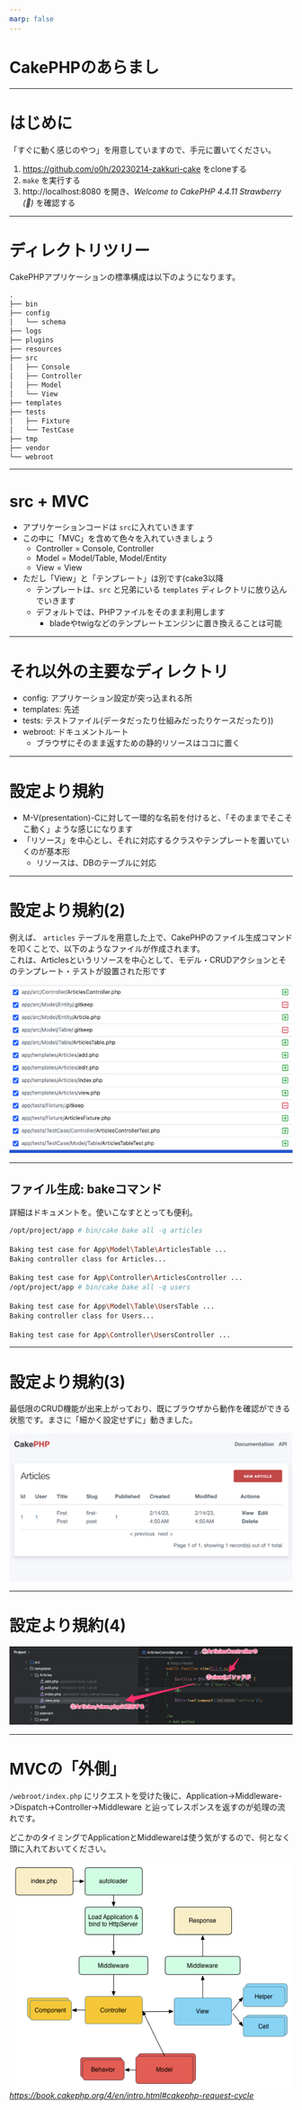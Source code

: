 ```yaml
---
marp: false
---
```


# CakePHPのあらまし

---
# はじめに
「すぐに動く感じのやつ」を用意していますので、手元に置いてください。

1. https://github.com/o0h/20230214-zakkuri-cake をcloneする
2. `make` を実行する
3. http://localhost:8080 を開き、_Welcome to CakePHP 4.4.11 Strawberry (🍓)_ を確認する

---
# ディレクトリツリー
CakePHPアプリケーションの標準構成は以下のようになります。

```
.
├── bin
├── config
│   └── schema
├── logs
├── plugins
├── resources
├── src
│   ├── Console
│   ├── Controller
│   ├── Model
│   └── View
├── templates
├── tests
│   ├── Fixture
│   └── TestCase
├── tmp
├── vendor
└── webroot
```

---
# src + MVC

* アプリケーションコードは `src`に入れていきます
* この中に「MVC」を含めて色々を入れていきましょう
    * Controller = Console, Controller
    * Model = Model/Table, Model/Entity
    * View = View
* ただし「View」と「テンプレート」は別です(cake3以降
    * テンプレートは、`src` と兄弟にいる `templates` ディレクトリに放り込んでいきます
    * デフォルトでは、PHPファイルをそのまま利用します
        * bladeやtwigなどのテンプレートエンジンに置き換えることは可能

---
# それ以外の主要なディレクトリ
* config: アプリケーション設定が突っ込まれる所
* templates: 先述
* tests: テストファイル(データだったり仕組みだったりケースだったり))
* webroot: ドキュメントルート
    * ブラウザにそのまま返すための静的リソースはココに置く

---
# 設定より規約
* M-V(presentation)-Cに対して一環的な名前を付けると、「そのままでそこそこ動く」ような感じになります
* 「リソース」を中心とし、それに対応するクラスやテンプレートを置いていくのが基本形
    * リソースは、DBのテーブルに対応

---
# 設定より規約(2)
例えば、 `articles` テーブルを用意した上で、CakePHPのファイル生成コマンドを叩くことで、以下のようなファイルが作成されます。  
これは、Articlesというリソースを中心として、モデル・CRUDアクションとそのテンプレート・テストが設置された形です

![](images/2023-02-14-13-53-44.png)

---
##  ファイル生成: bakeコマンド
詳細はドキュメントを。使いこなすととっても便利。

```sh
/opt/project/app # bin/cake bake all -q articles

Baking test case for App\Model\Table\ArticlesTable ...
Baking controller class for Articles...

Baking test case for App\Controller\ArticlesController ...
/opt/project/app # bin/cake bake all -q users

Baking test case for App\Model\Table\UsersTable ...
Baking controller class for Users...

Baking test case for App\Controller\UsersController ...
```

---
# 設定より規約(3)
最低限のCRUD機能が出来上がっており、既にブラウザから動作を確認ができる状態です。まさに「細かく設定せずに」動きました。

![h:500](images/2023-02-14-14-12-19.png)

---
# 設定より規約(4)
![](images/2023-02-14-15-53-15.png)


---
# MVCの「外側」
`/webroot/index.php` にリクエストを受けた後に、Application->Middleware->Dispatch->Controller->Middleware と辿ってレスポンスを返すのが処理の流れです。

どこかのタイミングでApplicationとMiddlewareは使う気がするので、何となく頭に入れておいてください。

![bg right contain](images/2023-02-14-14-17-55.png)
_https://book.cakephp.org/4/en/intro.html#cakephp-request-cycle_